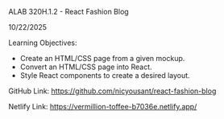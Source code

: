 ALAB 320H.1.2 - React Fashion Blog

10/22/2025

Learning Objectives:

- Create an HTML/CSS page from a given mockup.
- Convert an HTML/CSS page into React.
- Style React components to create a desired layout.


GitHub Link: https://github.com/nicyousant/react-fashion-blog

Netlify Link: https://vermillion-toffee-b7036e.netlify.app/
